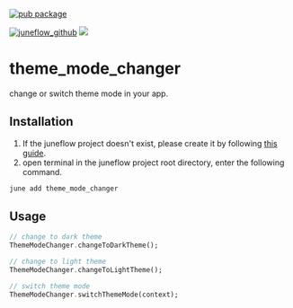 [![pub package](https://img.shields.io/pub/v/theme_mode_changer.svg)](https://pub.dartlang.org/packages/theme_mode_changer)

[![juneflow_github](https://img.shields.io/badge/Juneflow-GitHub-181717?style=for-the-badge&logo=github)](https://github.com/melodysdreamj/juneflow)
[![](https://img.shields.io/badge/View-Hub-007bff?style=for-the-badge&logo=flutter)](https://view.juneflow.org/)

# theme_mode_changer
change or switch theme mode in your app.

##  Installation
1. If the juneflow project doesn't exist, please create it by following [this guide](https://doc.juneflow.org/).
2. open terminal in the juneflow project root directory, enter the following command.
 ```bash
 june add theme_mode_changer
 ```

## Usage
```dart
// change to dark theme
ThemeModeChanger.changeToDarkTheme();

// change to light theme
ThemeModeChanger.changeToLightTheme();

// switch theme mode
ThemeModeChanger.switchThemeMode(context);
```
